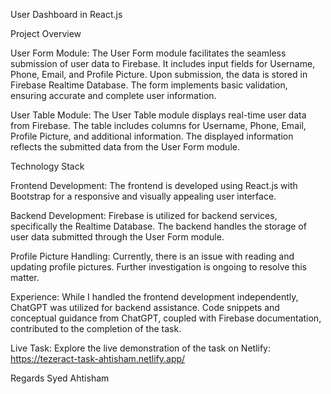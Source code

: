 User Dashboard in React.js

Project Overview

User Form Module:
The User Form module facilitates the seamless submission of user data to Firebase. It includes input fields for Username, Phone, Email, and Profile Picture. Upon submission, the data is stored in Firebase Realtime Database. The form implements basic validation, ensuring accurate and complete user information.

User Table Module:
The User Table module displays real-time user data from Firebase. The table includes columns for Username, Phone, Email, Profile Picture, and additional information. The displayed information reflects the submitted data from the User Form module.

Technology Stack

Frontend Development:
The frontend is developed using React.js with Bootstrap for a responsive and visually appealing user interface.

Backend Development:
Firebase is utilized for backend services, specifically the Realtime Database. The backend handles the storage of user data submitted through the User Form module.

Profile Picture Handling:
Currently, there is an issue with reading and updating profile pictures. Further investigation is ongoing to resolve this matter.

Experience:
While I handled the frontend development independently, ChatGPT was utilized for backend assistance. Code snippets and conceptual guidance from ChatGPT, coupled with Firebase documentation, contributed to the completion of the task.

Live Task:
Explore the live demonstration of the task on Netlify: https://tezeract-task-ahtisham.netlify.app/

Regards
Syed Ahtisham